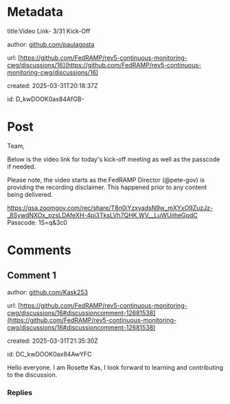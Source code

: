 # Metadata

title:Video Link- 3/31 Kick-Off

author: [github.com/paulagosta](https://github.com/paulagosta)

url: [https://github.com/FedRAMP/rev5-continuous-monitoring-cwg/discussions/16](https://github.com/FedRAMP/rev5-continuous-monitoring-cwg/discussions/16)

created: 2025-03-31T20:18:37Z

id: D_kwDOOK0ax84AfGB-



# Post

Team,

Below is the video link for today's kick-off meeting as well as the passcode if needed.

Please note, the video starts as the FedRAMP Director (@pete-gov) is providing the recording disclaimer.  This happened prior to any content being delivered.  

https://gsa.zoomgov.com/rec/share/T8n0iYzxyadsN9w_mXYxO9ZuzJz-_8SywdNXOx_pzsLDAfeXH-4pi3TksLVh7QHK.WV__LuWUiiheGpdC 
Passcode: 1S=q&3c0

# Comments




## Comment 1

author: [github.com/Kask253](https://github.com/Kask253)

url: [https://github.com/FedRAMP/rev5-continuous-monitoring-cwg/discussions/16#discussioncomment-12681538](https://github.com/FedRAMP/rev5-continuous-monitoring-cwg/discussions/16#discussioncomment-12681538)

created: 2025-03-31T21:35:30Z

id: DC_kwDOOK0ax84AwYFC

Hello everyone. I am Rosette Kas, I look forward to learning and contributing to the discussion.

### Replies

